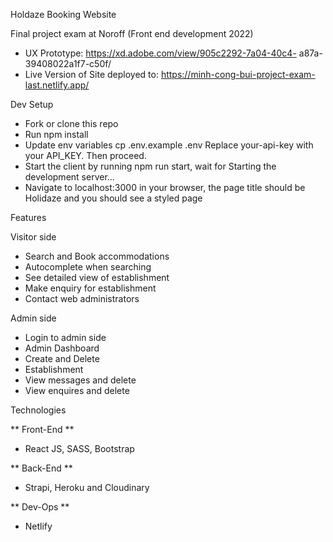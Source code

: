 Holdaze Booking Website

Final project exam at Noroff (Front end development 2022)

- UX Prototype: https://xd.adobe.com/view/905c2292-7a04-40c4- a87a-39408022a1f7-c50f/
- Live Version of Site deployed to: https://minh-cong-bui-project-exam-last.netlify.app/

Dev Setup

- Fork or clone this repo
- Run npm install
- Update env variables cp .env.example .env Replace your-api-key with your API_KEY. Then proceed.
- Start the client by running npm run start, wait for Starting the development server...
- Navigate to localhost:3000 in your browser, the page title should be Holidaze and you should see a styled page

Features

Visitor side

- Search and Book accommodations
- Autocomplete when searching
- See detailed view of establishment
- Make enquiry for establishment
- Contact web administrators

Admin side

- Login to admin side
- Admin Dashboard
- Create and Delete
- Establishment
- View messages and delete
- View enquires and delete

Technologies

** Front-End **

- React JS, SASS, Bootstrap

** Back-End **

- Strapi, Heroku and Cloudinary

** Dev-Ops **

- Netlify
